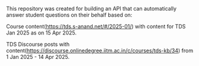 This repository was created for building an API that can automatically answer student questions on their behalf based on:

Course content(https://tds.s-anand.net/#/2025-01/) with content for TDS Jan 2025 as on 15 Apr 2025.

TDS Discourse posts with content(https://discourse.onlinedegree.iitm.ac.in/c/courses/tds-kb/34) from 1 Jan 2025 - 14 Apr 2025.
